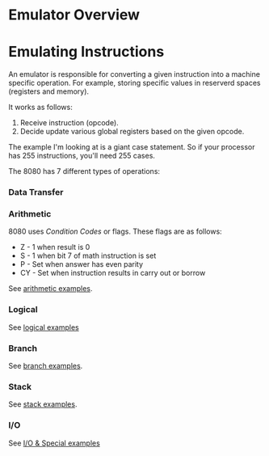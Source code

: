 # Emulator Overview

# Emulating Instructions
An emulator is responsible for converting a given instruction into a machine specific operation. For example, storing specific values in reserverd spaces (registers and memory).

It works as follows:

1. Receive instruction (opcode).
1. Decide update various global registers based on the given opcode.

The example I'm looking at is a giant case statement. So if your processor has 255 instructions, you'll need 255 cases. 

The 8080 has 7 different types of operations:
### Data Transfer
### Arithmetic
8080 uses *Condition Codes* or flags. These flags are as follows:
* Z - 1 when result is 0
* S - 1 when bit 7 of math instruction is set
* P - Set when answer has even parity
* CY - Set when instruction results in carry out or borrow

See [arithmetic examples](http://www.emulator101.com/arithmetic-group.html).

### Logical
See [logical examples](http://www.emulator101.com/logical-group.html)

### Branch
See [branch examples](http://www.emulator101.com/branch-group.html).

### Stack
See [stack examples](http://www.emulator101.com/stack-group.html).

### I/O
See [I/O & Special examples](http://www.emulator101.com/io-and-special-group.html)
